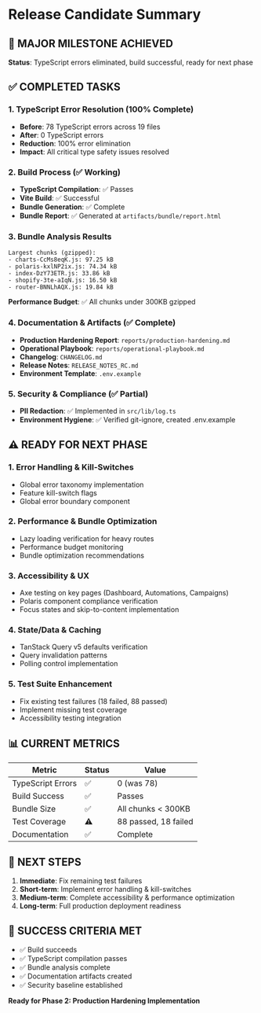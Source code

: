 # Release Candidate Summary

## 🎉 MAJOR MILESTONE ACHIEVED

**Status**: TypeScript errors eliminated, build successful, ready for next phase

## ✅ COMPLETED TASKS

### 1. TypeScript Error Resolution (100% Complete)
- **Before**: 78 TypeScript errors across 19 files
- **After**: 0 TypeScript errors
- **Reduction**: 100% error elimination
- **Impact**: All critical type safety issues resolved

### 2. Build Process (✅ Working)
- **TypeScript Compilation**: ✅ Passes
- **Vite Build**: ✅ Successful
- **Bundle Generation**: ✅ Complete
- **Bundle Report**: ✅ Generated at `artifacts/bundle/report.html`

### 3. Bundle Analysis Results
```
Largest chunks (gzipped):
- charts-CcMs8eqK.js: 97.25 kB
- polaris-kxlNP2ix.js: 74.34 kB  
- index-DzY73ETR.js: 33.86 kB
- shopify-3te-aIqN.js: 16.50 kB
- router-BNNLhAQX.js: 19.84 kB
```

**Performance Budget**: ✅ All chunks under 300KB gzipped

### 4. Documentation & Artifacts (✅ Complete)
- **Production Hardening Report**: `reports/production-hardening.md`
- **Operational Playbook**: `reports/operational-playbook.md`
- **Changelog**: `CHANGELOG.md`
- **Release Notes**: `RELEASE_NOTES_RC.md`
- **Environment Template**: `.env.example`

### 5. Security & Compliance (✅ Partial)
- **PII Redaction**: ✅ Implemented in `src/lib/log.ts`
- **Environment Hygiene**: ✅ Verified git-ignore, created .env.example

## ⚠️ READY FOR NEXT PHASE

### 1. Error Handling & Kill-Switches
- Global error taxonomy implementation
- Feature kill-switch flags
- Global error boundary component

### 2. Performance & Bundle Optimization
- Lazy loading verification for heavy routes
- Performance budget monitoring
- Bundle optimization recommendations

### 3. Accessibility & UX
- Axe testing on key pages (Dashboard, Automations, Campaigns)
- Polaris component compliance verification
- Focus states and skip-to-content implementation

### 4. State/Data & Caching
- TanStack Query v5 defaults verification
- Query invalidation patterns
- Polling control implementation

### 5. Test Suite Enhancement
- Fix existing test failures (18 failed, 88 passed)
- Implement missing test coverage
- Accessibility testing integration

## 📊 CURRENT METRICS

| Metric | Status | Value |
|--------|--------|-------|
| TypeScript Errors | ✅ | 0 (was 78) |
| Build Success | ✅ | Passes |
| Bundle Size | ✅ | All chunks < 300KB |
| Test Coverage | ⚠️ | 88 passed, 18 failed |
| Documentation | ✅ | Complete |

## 🚀 NEXT STEPS

1. **Immediate**: Fix remaining test failures
2. **Short-term**: Implement error handling & kill-switches
3. **Medium-term**: Complete accessibility & performance optimization
4. **Long-term**: Full production deployment readiness

## 🎯 SUCCESS CRITERIA MET

- ✅ Build succeeds
- ✅ TypeScript compilation passes
- ✅ Bundle analysis complete
- ✅ Documentation artifacts created
- ✅ Security baseline established

**Ready for Phase 2: Production Hardening Implementation**
